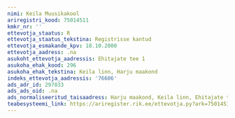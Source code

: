 ```yaml
---
nimi: Keila Muusikakool
ariregistri_kood: 75014511
kmkr_nr: ''
ettevotja_staatus: R
ettevotja_staatus_tekstina: Registrisse kantud
ettevotja_esmakande_kpv: 18.10.2000
ettevotja_aadress: .na
asukoht_ettevotja_aadressis: Ehitajate tee 1
asukoha_ehak_kood: 296
asukoha_ehak_tekstina: Keila linn, Harju maakond
indeks_ettevotja_aadressis: '76606'
ads_adr_id: 297833
ads_ads_oid: .na
ads_normaliseeritud_taisaadress: Harju maakond, Keila linn, Ehitajate tee 1
teabesysteemi_link: https://ariregister.rik.ee/ettevotja.py?ark=75014511&ref=rekvisiidid
---
```

